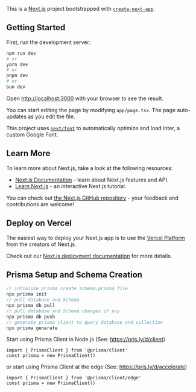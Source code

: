 This is a [Next.js](https://nextjs.org/) project bootstrapped with [`create-next-app`](https://github.com/vercel/next.js/tree/canary/packages/create-next-app).

## Getting Started

First, run the development server:

```bash
npm run dev
# or
yarn dev
# or
pnpm dev
# or
bun dev
```

Open [http://localhost:3000](http://localhost:3000) with your browser to see the result.

You can start editing the page by modifying `app/page.tsx`. The page auto-updates as you edit the file.

This project uses [`next/font`](https://nextjs.org/docs/basic-features/font-optimization) to automatically optimize and load Inter, a custom Google Font.

## Learn More

To learn more about Next.js, take a look at the following resources:

- [Next.js Documentation](https://nextjs.org/docs) - learn about Next.js features and API.
- [Learn Next.js](https://nextjs.org/learn) - an interactive Next.js tutorial.

You can check out [the Next.js GitHub repository](https://github.com/vercel/next.js/) - your feedback and contributions are welcome!

## Deploy on Vercel

The easiest way to deploy your Next.js app is to use the [Vercel Platform](https://vercel.com/new?utm_medium=default-template&filter=next.js&utm_source=create-next-app&utm_campaign=create-next-app-readme) from the creators of Next.js.

Check out our [Next.js deployment documentation](https://nextjs.org/docs/deployment) for more details.


## Prisma Setup and Schema Creation

```js
// intialize prisma create schema.prisma file
npx prisma init
// pull database and Schema
npx prisma db pull
// pull database and Schema changes if any
npx prisma db push
// generate prisma client to query database and collection
npx prisma generate
```

Start using Prisma Client in Node.js (See: https://pris.ly/d/client)
```
import { PrismaClient } from '@prisma/client'
const prisma = new PrismaClient()
```
or start using Prisma Client at the edge (See: https://pris.ly/d/accelerate)
```
import { PrismaClient } from '@prisma/client/edge'
const prisma = new PrismaClient()
```